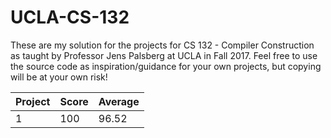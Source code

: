 # UCLA-CS-132

These are my solution for the projects for CS 132 - Compiler Construction as taught by Professor Jens Palsberg at UCLA in Fall 2017. Feel free to use the source code as inspiration/guidance for your own projects, but copying will be at your own risk!

Project | Score | Average
---- | ---- | ----
1 | 100 | 96.52
